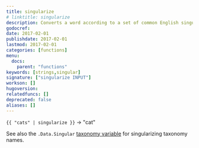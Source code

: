 ```yaml
---
title: singularize
# linktitle: singularize
description: Converts a word according to a set of common English singularization rules.
godocref:
date: 2017-02-01
publishdate: 2017-02-01
lastmod: 2017-02-01
categories: [functions]
menu:
  docs:
    parent: "functions"
keywords: [strings,singular]
signature: ["singularize INPUT"]
workson: []
hugoversion:
relatedfuncs: []
deprecated: false
aliases: []
---
```


`{{ "cats" | singularize }}` → "cat"

See also the `.Data.Singular` [taxonomy variable](/variables/taxonomy/) for singularizing taxonomy names.

